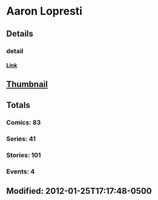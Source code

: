 # Aaron  Lopresti 
## Details
### detail
#### [Link](http://marvel.com/comics/creators/540/aaron_lopresti?utm_campaign=apiRef&utm_source=225578a89fc76f3d20fbffda5d17a88d)
## [Thumbnail](http://i.annihil.us/u/prod/marvel/i/mg/6/20/4bc5d621936a3.jpg)
## Totals
### Comics: 83
### Series: 41
### Stories: 101
### Events: 4
## Modified: 2012-01-25T17:17:48-0500